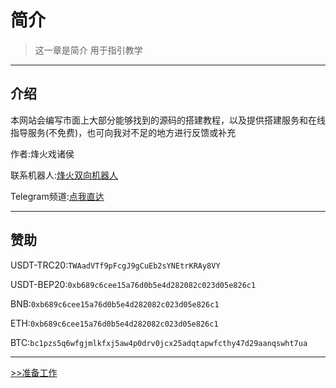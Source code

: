 # 简介

> 这一章是简介 用于指引教学

---
## 介绍

本网站会编写市面上大部分能够找到的源码的搭建教程，以及提供搭建服务和在线指导服务(不免费)，也可向我对不足的地方进行反馈或补充

作者:烽火戏诸侯

联系机器人:[烽火双向机器人](https://t.me/fenghuo_sx_bot)

Telegram频道:[点我直达](https://t.me/fenghuoyule)

---

## 赞助

USDT-TRC20:`TWAadVTf9pFcgJ9gCuEb2sYNEtrKRAy8VY`

USDT-BEP20:`0xb689c6cee15a76d0b5e4d282082c023d05e826c1`

BNB:`0xb689c6cee15a76d0b5e4d282082c023d05e826c1`

ETH:`0xb689c6cee15a76d0b5e4d282082c023d05e826c1`

BTC:`bc1pzs5q6wfgjmlkfxj5aw4p0drv0jcx25adqtapwfcthy47d29aanqswht7ua`

---

[>>准备工作](01/zhunbei/)
